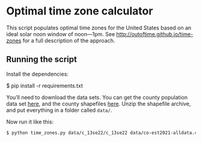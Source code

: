 # Optimal time zone calculator

This script populates optimal time zones for the United States based on an ideal solar noon window of noon—1pm. See http://outoftime.github.io/time-zones for a full description of the approach.

## Running the script

Install the dependencies:

$ pip install -r requirements.txt

You’ll need to download the data sets. You can get the county population data set [here](https://www2.census.gov/programs-surveys/popest/datasets/2020-2021/counties/totals/co-est2021-alldata.csv), and the county shapefiles [here](https://www.weather.gov/source/gis/Shapefiles/County/c_13se22.zip). Unzip the shapefile archive, and put everything in a folder called `data/`.

Now run it like this:

```sh
$ python time_zones.py data/c_13se22/c_13se22 data/co-est2021-alldata.csv
```

